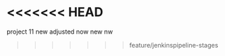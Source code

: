 <<<<<<< HEAD
=======
project 11 new
adjusted now
new nw




<!-- ############################################
=======================================================================
site.yml freestyle
---
# - hosts: all
# - name: Include dynamic variables 
#   tasks:
#   import_playbook: ../static-assignments/common.yml 
#   include: ../dynamic-assignments/env-vars.yml
#   tags:
#     - always

# -  hosts: webservers
# - name: Webserver assignment
#   import_playbook: ../static-assignments/webservers.yml

 - name: Loadbalancers assignment
       hosts: lb
         - import_playbook: ../static-assignments/loadbalancers.yml
        when: load_balancer_is_required
======================================================================================== -->



<!-- ---
# Variable setup.
- name: Include OS-specific variables.
  include_vars: "{{ ansible_os_family }}.yml"

- name: Define nginx_user.
  set_fact:
    nginx_user: "{{ __nginx_user }}"
  when: nginx_user is not defined

# Setup/install tasks.
- include_tasks: setup-RedHat.yml
  when: ansible_os_family == 'RedHat' or ansible_os_family == 'Rocky' or ansible_os_family == 'AlmaLinux'

- include_tasks: setup-Ubuntu.yml
  when: ansible_distribution == 'Ubuntu'

- include_tasks: setup-Debian.yml
  when: ansible_os_family == 'Debian'

- include_tasks: setup-FreeBSD.yml
  when: ansible_os_family == 'FreeBSD'

- include_tasks: setup-OpenBSD.yml
  when: ansible_os_family == 'OpenBSD'

- include_tasks: setup-Archlinux.yml
  when: ansible_os_family == 'Archlinux'

# Vhost configuration.
- import_tasks: vhosts.yml

# Nginx setup.
- name: Copy nginx configuration in place.
  template:
    src: "{{ nginx_conf_template }}"
    dest: "{{ nginx_conf_file_path }}"
    owner: root
    group: "{{ root_group }}"
    mode: 0644
  notify:
    - reload nginx

- name: Ensure nginx service is running as configured.
  service:
    name: nginx
    state: "{{ nginx_service_state }}"
    enabled: "{{ nginx_service_enabled }}" -->
>>>>>>> feature/jenkinspipeline-stages
